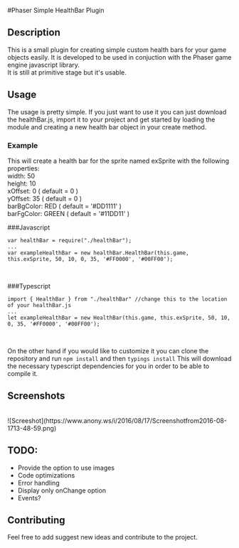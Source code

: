 #Phaser Simple HealthBar Plugin

## Description
This is a small plugin for creating simple custom health bars for your game objects easily. It is developed to be used in conjuction with the
Phaser game engine javascript library. <br />
It is still at primitive stage but it's usable.

## Usage
The usage is pretty simple. If you just want to use it you can just download the healthBar.js, import it to your project and get started 
by loading the module and creating a new health bar object in your create method.<br /> 
### Example
This will create a health bar for the sprite named exSprite with the following properties: <br />
width: 50 <br />
height: 10 <br />
xOffset: 0 ( default = 0 )<br />
yOffset: 35 ( default = 0 )<br />
barBgColor: RED ( default = '#DD1111' )<br />
barFgColor: GREEN ( default = '#11DD11' )<br />

###Javascript
```
var healthBar = require("./healthBar");
...
var exampleHealthBar = new healthBar.HealthBar(this.game, this.exSprite, 50, 10, 0, 35, '#FF0000', '#00FF00');
```
<br />

###Typescript
```
import { HealthBar } from "./healthBar" //change this to the location of your healthBar.js
...
let exampleHealthBar = new HealthBar(this.game, this.exSprite, 50, 10, 0, 35, '#FF0000', '#00FF00');
```
<br />

On the other hand if you would like to customize it you can clone the repository and run 
`npm install`
and then 
`typings install`
This will download the necessary typescript dependencies for you in order to be able to compile it. 

## Screenshots
<br />
![Screeshot](https://www.anony.ws/i/2016/08/17/Screenshotfrom2016-08-1713-48-59.png)

## TODO:
+ Provide the option to use images<br />
+ Code optimizations<br />
+ Error handling<br />
+ Display only onChange option
+ Events?<br />

## Contributing
Feel free to add suggest new ideas and contribute to the project.